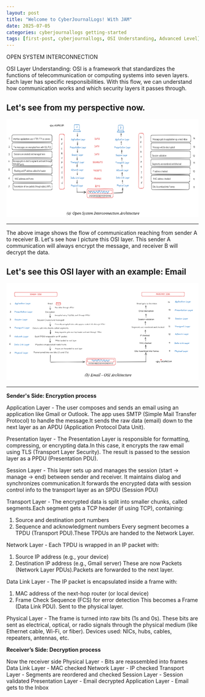 ```yaml
---
layout: post
title: "Welcome to CyberJournalLogs! With JAM"
date: 2025-07-05
categories: cyberjournallogs getting-started
tags: [first-post, cyberjournallogs, OSI Understanding, Advanced Level]
---
```

OPEN SYSTEM INTERCONNECTION 

OSI Layer Understanding: 
OSI is a framework that standardizes the functions of telecommunication or computing systems into seven layers. Each layer has specific responsibilities. With this flow, we can understand how communication works and which security layers it passes through. 

Let's see from my perspective now.
---

<p align="center">
  <img src="/OSI1.png">
</p>

---
The above image shows the flow of communication reaching from sender A to receiver B. 
Let's see how I picture this OSI layer. This sender A communication will always encrypt the message, and receiver B will decrypt the data. 

Let's see this OSI layer with an example: Email 
---

<p align="center">
  <img src="/OSI2.png">
</p>

---

**Sender's Side:  Encryption process** 

Application Layer - The user composes and sends an email using an application like Gmail or Outlook. The app uses SMTP (Simple Mail Transfer Protocol) to handle the message.It sends the raw data (email) down to the next layer as an APDU (Application Protocol Data Unit).

Presentation layer - The Presentation Layer is responsible for formatting, compressing, or encrypting data.In this case, it encrypts the raw email using TLS (Transport Layer Security).
The result is passed to the session layer as a PPDU (Presentation PDU).

Session Layer -  This layer sets up and manages the session (start → manage → end) between sender and receiver. It maintains dialog and synchronizes communication.It forwards the encrypted data with session control info to the transport layer as an SPDU (Session PDU)

Transport Layer - The encrypted data is split into smaller chunks, called segments.Each segment gets a TCP header (if using TCP), containing:
1. Source and destination port numbers
2. Sequence and acknowledgment numbers
Every segment becomes a TPDU (Transport PDU).These TPDUs are handed to the Network Layer.

Network Layer - Each TPDU is wrapped in an IP packet with:
1. Source IP address (e.g., your device)
2. Destination IP address (e.g., Gmail server)
These are now Packets (Network Layer PDUs).Packets are forwarded to the next layer.

Data Link Layer - The IP packet is encapsulated inside a frame with:
1. MAC address of the next-hop router (or local device)
2. Frame Check Sequence (FCS) for error detection
This becomes a Frame (Data Link PDU). Sent to the physical layer.

Physical Layer - The frame is turned into raw bits (1s and 0s). These bits are sent as electrical, optical, or radio signals through the physical medium (like Ethernet cable, Wi-Fi, or fiber).
Devices used: NICs, hubs, cables, repeaters, antennas, etc.

**Receiver’s Side: Decryption process**

Now the receiver side 
Physical Layer - Bits are reassembled into frames 
Data Link Layer - MAC checked
Network Layer - IP checked
Transport Layer - Segments are reordered and checked
Session Layer - Session validated
Presentation Layer - Email decrypted 
Application Layer - Email gets to the Inbox 



